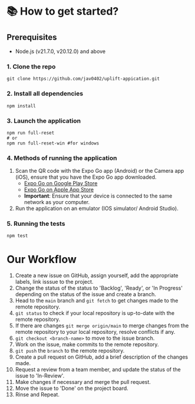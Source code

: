 # 📚 How to get started?
## Prerequisites
- Node.js (v21.7.0, v20.12.0) and above

### 1. Clone the repo

```
git clone https://github.com/jav0402/uplift-appication.git
```

### 2. Install all dependencies

```
npm install
```

### 3. Launch the application

```
npm run full-reset
# or
npm run full-reset-win #for windows
```

### 4. Methods of running the application
1. Scan the QR code with the Expo Go app (Android) or the Camera app (iOS), ensure that you have the Expo Go app downloaded.
    - [Expo Go on Google Play Store](https://play.google.com/store/apps/details?id=host.exp.exponent)
    - [Expo Go on Apple App Store](https://apps.apple.com/us/app/expo-go/id982107779)
    - **Important**: Ensure that your device is connected to the same network as your computer.
2. Run the application on an emulator (IOS simulator/ Android Studio).

### 5. Running the tests
```
npm test
```



# Our Workflow

1. Create a new issue on GitHub, assign yourself, add the appropriate labels, link isssue to the project.
2. Change the status of the status to 'Backlog', 'Ready', or 'In Progress' depending on the status of the issue and create a branch.
3. Head to the `main` branch and `git fetch` to get changes made to the remote repository.
4. `git status` to check if your local repository is up-to-date with the remote repository.
5. If there are changes `git merge origin/main` to merge changes from the remote repository to your local repository, resolve conflicts if any.
6. `git checkout <branch-name>` to move to the issue branch.
7. Work on the issue, make commits to the remote repository.
8. `git push` the `branch` to the remote repository.
9. Create a pull request on GitHub, add a brief description of the changes made.
10. Request a review from a team member, and update the status of the issue to 'In-Review'.
11. Make changes if necessary and merge the pull request.
12. Move the issue to 'Done' on the project board.
13. Rinse and Repeat.

